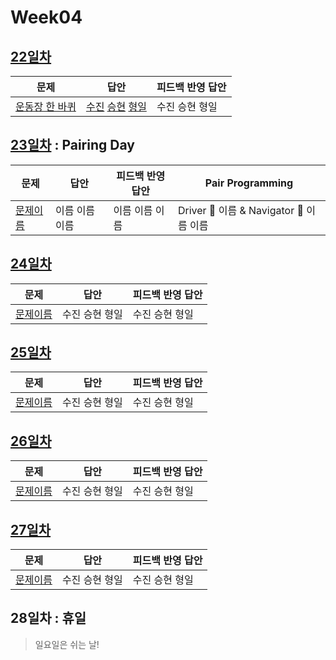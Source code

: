 # Week04

## [22일차](Day22)

| 문제                                                    | 답안                                                                                   | 피드백 반영 답안 |
| ------------------------------------------------------- | -------------------------------------------------------------------------------------- | ---------------- |
| [운동장 한 바퀴](https://www.acmicpc.net/problem/16486) | [수진](Day22/bj16486_ksj.js) [승현](Day22/bj16486_lsh.js) [형일](Day22/bj16486_jhi.js) | 수진 승현 형일   |

## [23일차](Day23) : Pairing Day

| 문제                 | 답안           | 피드백 반영 답안 | Pair Programming                        |
| -------------------- | -------------- | ---------------- | --------------------------------------- |
| [문제이름](문제링크) | 이름 이름 이름 | 이름 이름 이름   | Driver 🚗 이름 & Navigator 🧭 이름 이름 |

## [24일차](Day24)

| 문제                 | 답안           | 피드백 반영 답안 |
| -------------------- | -------------- | ---------------- |
| [문제이름](문제링크) | 수진 승현 형일 | 수진 승현 형일   |

## [25일차](Day25)

| 문제                 | 답안           | 피드백 반영 답안 |
| -------------------- | -------------- | ---------------- |
| [문제이름](문제링크) | 수진 승현 형일 | 수진 승현 형일   |

## [26일차](Day26)

| 문제                 | 답안           | 피드백 반영 답안 |
| -------------------- | -------------- | ---------------- |
| [문제이름](문제링크) | 수진 승현 형일 | 수진 승현 형일   |

## [27일차](Day27)

| 문제                 | 답안           | 피드백 반영 답안 |
| -------------------- | -------------- | ---------------- |
| [문제이름](문제링크) | 수진 승현 형일 | 수진 승현 형일   |

## 28일차 : 휴일

> 일요일은 쉬는 날!
